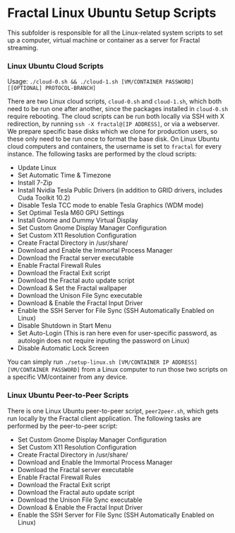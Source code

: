 # Fractal Linux Ubuntu Setup Scripts

This subfolder is responsible for all the Linux-related system scripts to set up a computer, virtual machine or container as a server for Fractal streaming.

### Linux Ubuntu Cloud Scripts

Usage: `./cloud-0.sh && ./cloud-1.sh [VM/CONTAINER PASSWORD] [[OPTIONAL] PROTOCOL-BRANCH]`

There are two Linux cloud scripts, `cloud-0.sh` and `cloud-1.sh`, which both need to be run one after another, since the packages installed in `cloud-0.sh` require rebooting. The cloud scripts can be run both locally via SSH with X redirection, by running `ssh -X fractal@[IP ADDRESS]`, or via a webserver. We prepare specific base disks which we clone for production users, so these only need to be run once to format the base disk. On Linux Ubuntu cloud computers and containers, the username is set to `fractal` for every instance. The following tasks are performed by the cloud scripts:

- Update Linux
- Set Automatic Time & Timezone
- Install 7-Zip
- Install Nvidia Tesla Public Drivers (in addition to GRID drivers, includes Cuda Toolkit 10.2)
- Disable Tesla TCC mode to enable Tesla Graphics (WDM mode)
- Set Optimal Tesla M60 GPU Settings
- Install Gnome and Dummy Virtual Display
- Set Custom Gnome Display Manager Configuration
- Set Custom X11 Resolution Configuration
- Create Fractal Directory in /usr/share/
- Download and Enable the Immortal Process Manager
- Download the Fractal server executable
- Enable Fractal Firewall Rules
- Download the Fractal Exit script
- Download the Fractal auto update script
- Download & Set the Fractal wallpaper
- Download the Unison File Sync executable
- Download & Enable the Fractal Input Driver
- Enable the SSH Server for File Sync (SSH Automatically Enabled on Linux)
- Disable Shutdown in Start Menu
- Set Auto-Login (This is ran here even for user-specific password, as autologin does not require inputing the password on Linux)
- Disable Automatic Lock Screen

You can simply run `./setup-linux.sh [VM/CONTAINER IP ADDRESS] [VM/CONTAINER PASSWORD]` from a Linux computer to run those two scripts on a specific VM/container from any device.

### Linux Ubuntu Peer-to-Peer Scripts

There is one Linux Ubuntu peer-to-peer script, `peer2peer.sh`, which gets run locally by the Fractal client application. The following tasks are performed by the peer-to-peer script:

- Set Custom Gnome Display Manager Configuration
- Set Custom X11 Resolution Configuration
- Create Fractal Directory in /usr/share/
- Download and Enable the Immortal Process Manager
- Download the Fractal server executable
- Enable Fractal Firewall Rules
- Download the Fractal Exit script
- Download the Fractal auto update script
- Download the Unison File Sync executable
- Download & Enable the Fractal Input Driver
- Enable the SSH Server for File Sync (SSH Automatically Enabled on Linux)
